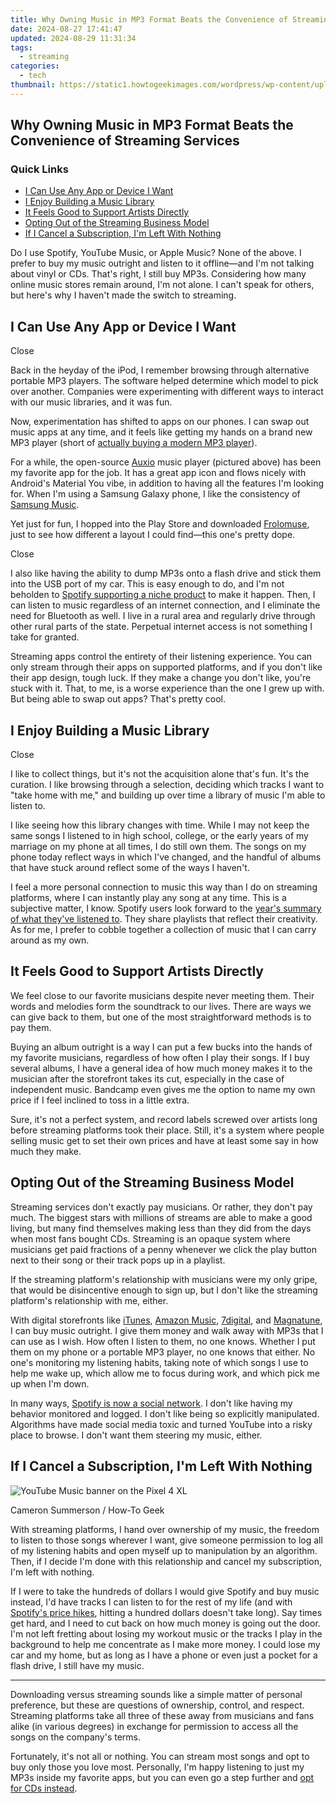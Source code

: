 ```yaml
---
title: Why Owning Music in MP3 Format Beats the Convenience of Streaming Services
date: 2024-08-27 17:41:47
updated: 2024-08-29 11:31:34
tags:
  - streaming
categories:
  - tech
thumbnail: https://static1.howtogeekimages.com/wordpress/wp-content/uploads/2024/07/1000085885.jpg
---
```


## Why Owning Music in MP3 Format Beats the Convenience of Streaming Services

### Quick Links

* [I Can Use Any App or Device I Want](https://tech-revival.techidaily.com/originality-in-conversational-ai-systems/)
* [I Enjoy Building a Music Library](https://hardware-reviews.techidaily.com/toms-electronics-hub-innovations-in-computing-and-more/)
* [It Feels Good to Support Artists Directly](https://printer-issues.techidaily.com/resolving-disconnected-scanner-issue-in-windows-10/)
* [Opting Out of the Streaming Business Model](https://fox-info.techidaily.com/new-a-comparative-study-pre-and-post-vegaspro-19/)
* [If I Cancel a Subscription, I'm Left With Nothing](https://iphone-transfer.techidaily.com/in-2024-switch-cards-between-apple-iphone-14-pro-and-other-iphones-will-move-all-phone-services-drfone-by-drfone-transfer-from-ios/)

 Do I use Spotify, YouTube Music, or Apple Music? None of the above. I prefer to buy my music outright and listen to it offline—and I'm not talking about vinyl or CDs. That's right, I still buy MP3s. Considering how many online music stores remain around, I'm not alone. I can't speak for others, but here's why I haven't made the switch to streaming.

##  I Can Use Any App or Device I Want

Close 

 Back in the heyday of the iPod, I remember browsing through alternative portable MP3 players. The software helped determine which model to pick over another. Companies were experimenting with different ways to interact with our music libraries, and it was fun.

 Now, experimentation has shifted to apps on our phones. I can swap out music apps at any time, and it feels like getting my hands on a brand new MP3 player (short of [actually buying a modern MP3 player](https://android-pokemon-go.techidaily.com/in-2024-how-to-use-pokemon-go-joystick-on-itel-p55t-drfone-by-drfone-virtual-android/)).

 For a while, the open-source [Auxio](https://f-droid.org/packages/org.oxycblt.auxio/) music player (pictured above) has been my favorite app for the job. It has a great app icon and flows nicely with Android's Material You vibe, in addition to having all the features I'm looking for. When I'm using a Samsung Galaxy phone, I like the consistency of [Samsung Music](https://www.anrdoezrs.net/links/3607085/type/dlg/sid/UUhtgUeUpU2004120/https://play.google.com/store/apps/details?id=com.sec.android.app.music).

 Yet just for fun, I hopped into the Play Store and downloaded [Frolomuse](https://www.anrdoezrs.net/links/3607085/type/dlg/sid/UUhtgUeUpU2004120/https://play.google.com/store/apps/details?id=com.frolo.musp), just to see how different a layout I could find—this one's pretty dope.

Close 

 I also like having the ability to dump MP3s onto a flash drive and stick them into the USB port of my car. This is easy enough to do, and I'm not beholden to [Spotify supporting a niche product](https://ios-unlock.techidaily.com/in-2024-apple-iphone-xr-asking-for-passcode-after-ios-1714-update-what-to-do-by-drfone-ios/) to make it happen. Then, I can listen to music regardless of an internet connection, and I eliminate the need for Bluetooth as well. I live in a rural area and regularly drive through other rural parts of the state. Perpetual internet access is not something I take for granted.

 Streaming apps control the entirety of their listening experience. You can only stream through their apps on supported platforms, and if you don't like their app design, tough luck. If they make a change you don't like, you're stuck with it. That, to me, is a worse experience than the one I grew up with. But being able to swap out apps? That's pretty cool.

##  I Enjoy Building a Music Library

Close 

 I like to collect things, but it's not the acquisition alone that's fun. It's the curation. I like browsing through a selection, deciding which tracks I want to "take home with me," and building up over time a library of music I'm able to listen to.

 I like seeing how this library changes with time. While I may not keep the same songs I listened to in high school, college, or the early years of my marriage on my phone at all times, I do still own them. The songs on my phone today reflect ways in which I've changed, and the handful of albums that have stuck around reflect some of the ways I haven't.

 I feel a more personal connection to music this way than I do on streaming platforms, where I can instantly play any song at any time. This is a subjective matter, I know. Spotify users look forward to the [year's summary of what they've listened to](https://screen-recording.techidaily.com/updated-in-2024-premier-mobile-devices-top-gba-game-players/). They share playlists that reflect their creativity. As for me, I prefer to cobble together a collection of music that I can carry around as my own.

##  It Feels Good to Support Artists Directly

 We feel close to our favorite musicians despite never meeting them. Their words and melodies form the soundtrack to our lives. There are ways we can give back to them, but one of the most straightforward methods is to pay them.

 Buying an album outright is a way I can put a few bucks into the hands of my favorite musicians, regardless of how often I play their songs. If I buy several albums, I have a general idea of how much money makes it to the musician after the storefront takes its cut, especially in the case of independent music. Bandcamp even gives me the option to name my own price if I feel inclined to toss in a little extra.

 Sure, it's not a perfect system, and record labels screwed over artists long before streaming platforms took their place. Still, it's a system where people selling music get to set their own prices and have at least some say in how much they make.

##  Opting Out of the Streaming Business Model

 Streaming services don't exactly pay musicians. Or rather, they don't pay much. The biggest stars with millions of streams are able to make a good living, but many find themselves making less than they did from the days when most fans bought CDs. Streaming is an opaque system where musicians get paid fractions of a penny whenever we click the play button next to their song or their track pops up in a playlist.

 If the streaming platform's relationship with musicians were my only gripe, that would be disincentive enough to sign up, but I don't like the streaming platform's relationship with me, either.

 With digital storefronts like [iTunes](https://www.apple.com/itunes/), [Amazon Music](https://www.amazon.com/MP3-Music-Download/b?node=163856011&tag=hotoge-20&ascsubtag=UUhtgUeUpU2004120&asc%5Frefurl=https%3A%2F%2Fwww.howtogeek.com%2Fstreaming-is-great-but-heres-why-i-prefer-to-buy-mp3s%2F&asc%5Fcampaign=Evergreen), [7digital](https://us.7digital.com/), and [Magnatune](http://magnatune.com/), I can buy music outright. I give them money and walk away with MP3s that I can use as I wish. How often I listen to them, no one knows. Whether I put them on my phone or a portable MP3 player, no one knows that either. No one's monitoring my listening habits, taking note of which songs I use to help me wake up, which allow me to focus during work, and which pick me up when I'm down.

 In many ways, [Spotify is now a social network](https://apple-account.techidaily.com/how-to-change-credit-card-from-your-iphone-se-2020-apple-id-and-apple-pay-by-drfone-ios/). I don't like having my behavior monitored and logged. I don't like being so explicitly manipulated. Algorithms have made social media toxic and turned YouTube into a risky place to browse. I don't want them steering my music, either.

##  If I Cancel a Subscription, I'm Left With Nothing

![YouTube Music banner on the Pixel 4 XL](https://static1.howtogeekimages.com/wordpress/wp-content/uploads/2020/02/340cfeb4.jpg) 

Cameron Summerson / How-To Geek

 With streaming platforms, I hand over ownership of my music, the freedom to listen to those songs wherever I want, give someone permission to log all of my listening habits and open myself up to manipulation by an algorithm. Then, if I decide I'm done with this relationship and cancel my subscription, I'm left with nothing.

 If I were to take the hundreds of dollars I would give Spotify and buy music instead, I'd have tracks I can listen to for the rest of my life (and with [Spotify's price hikes](https://screen-video-capture.techidaily.com/essential-list-high-quality-cost-free-meeting-platforms/), hitting a hundred dollars doesn't take long). Say times get hard, and I need to cut back on how much money is going out the door. I'm not left fretting about losing my workout music or the tracks I play in the background to help me concentrate as I make more money. I could lose my car and my home, but as long as I have a phone or even just a pocket for a flash drive, I still have my music.

---

 Downloading versus streaming sounds like a simple matter of personal preference, but these are questions of ownership, control, and respect. Streaming platforms take all three of these away from musicians and fans alike (in various degrees) in exchange for permission to access all the songs on the company's terms.

 Fortunately, it's not all or nothing. You can stream most songs and opt to buy only those you love most. Personally, I'm happy listening to just my MP3s inside my favorite apps, but you can even go a step further and [opt for CDs instead](https://fox-http.techidaily.com/crafting-stunning-slideshows-on-iphone-series-13-for-2024/).

<ins class="adsbygoogle"
     style="display:block"
     data-ad-format="autorelaxed"
     data-ad-client="ca-pub-7571918770474297"
     data-ad-slot="1223367746"></ins>



<ins class="adsbygoogle"
     style="display:block"
     data-ad-client="ca-pub-7571918770474297"
     data-ad-slot="8358498916"
     data-ad-format="auto"
     data-full-width-responsive="true"></ins>

